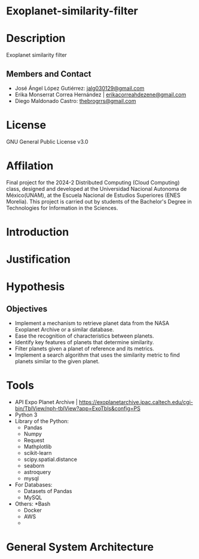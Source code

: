 # Exoplanet-similarity-filter
# Description
Exoplanet similarity filter
## Members and Contact
* José Ángel López Gutiérrez: jalg030129@gmail.com
* Erika Monserrat Correa Hernández | erikacorreahdezene@gmail.com
* Diego Maldonado Castro: thebrogrrs@gmail.com
# License
GNU General Public License v3.0
# Affilation
Final project for the 2024-2 Distributed Computing (Cloud Computing) class, designed and developed at the Universidad Nacional Autonoma de México(UNAM), at the Escuela Nacional de Estudios Superiores (ENES Morelia). This project is carried out by students of the Bachelor's Degree in Technologies for Information in the Sciences.
# Introduction
# Justification
# Hypothesis
## Objectives
* Implement a mechanism to retrieve planet data from the NASA Exoplanet Archive or a similar database.
* Ease the recognition of characteristics between planets.
* Identify key features of planets that determine similarity.
* Filter planets given a planet of reference and its metrics.
* Implement a search algorithm that uses the similarity metric to find planets similar to the given planet.
# Tools
* API Expo Planet Archive | https://exoplanetarchive.ipac.caltech.edu/cgi-bin/TblView/nph-tblView?app=ExoTbls&config=PS
* Python 3
* Library of the Python:
    * Pandas
    * Numpy
    * Request
    * Mathplotlib
    * scikit-learn
    * scipy.spatial.distance
    * seaborn
    * astroquery
    * mysql
* For Databases:
   * Datasets of Pandas
   * MySQL
* Others:
   *Bash
   * Docker
   * AWS
   * 
# General System Architecture
